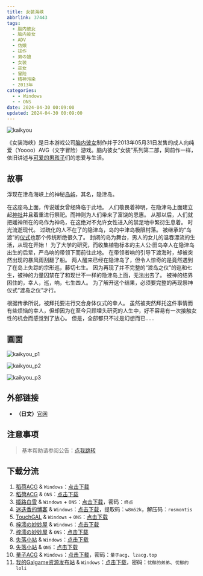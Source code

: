 ```yaml
---
title: 女装海峡
abbrlink: 37443
tags:
  - 脳内彼女
  - 脑内彼女
  - ADV
  - 伪娘
  - 拔作
  - 男の娘
  - 女装
  - 巫女
  - 冒险
  - 精神污染
  - 2013年
categories:
  - - Windows
  - - ONS
date: 2024-04-30 00:09:00
updated: 2024-04-30 00:09:00
---
```


![kaikyou](https://unpkg.com/galgame/img/kaikyou.webp)

《女装海峡》是日本游戏公司[脑内彼女](https://zh.moegirl.org.cn/脑内彼女)制作并于2013年05月31日发售的成人向纯爱（Yoooo）AVG（文字冒险）游戏。脑内彼女“女装”系列第二部，同前作一样，依旧讲述与[可爱的男孩子](https://zh.moegirl.org.cn/伪娘)们的恋爱与生活。

<!-- more -->

## 故事

浮现在津岛海峡上的神秘[岛屿](https://zh.moegirl.org.cn/岛屿)，其名，隐津岛。

在这座岛上面，传说媛女曾经降临于此地。
人们敬畏着神明，在隐津岛上面建立起[神社](https://zh.moegirl.org.cn/神社)并且着重进行祭祀。而神则为人们带来了富饶的恩惠。
从那以后，人们就把媛神所在的岛作为神岛，在这绝对不允许女性进入的禁足地中繁衍生息着。
时光流逝现代。
过疏化的人不在了的隐津岛，岛的中津岛极限村落。
被继承的“岛渡”的[仪式](https://zh.moegirl.org.cn/仪式)也那个传统断绝很久了。
封闭的岛为舞台，男人的女儿的温吞漂流的生活，从现在开始！
为了大学的研究，而收集植物标本的主人公·田岛幸人在隐津岛出生的后辈，严岛响的带领下而前往此地。
在带领者响的引导下渡海时，却被突然出现的暴风雨刮翻了船。
两人醒来已经在隐津岛了，但令人惊奇的是竟然遇到了在岛上失踪的宗形巡，藤切七生。
因为再现了并不完整的“渡岛之仪”的巡和七生，被神的力量囚禁在了和现世不一样的隐津岛上面，无法出去了。
被神的结界困住的，幸人，巡，响，七生四人。
为了解开这个结果，必须要完整的再现祭神仪式“渡岛之仪”才行。

根据传承所说，被拜托要进行交合身体仪式的幸人。
虽然被突然拜托这件事情而有些烦恼的幸人，但却因为在至今只顾埋头研究的人生中，好不容易有一次接触女性的机会而感觉到了放心。
但是，全部都只不过是幻想而已……

## 画面

![kaikyou_p1](https://unpkg.com/galgame/img/kaikyou_p1.webp)

![kaikyou_p2](https://unpkg.com/galgame/img/kaikyou_p2.webp)

![kaikyou_p3](https://unpkg.com/galgame/img/kaikyou_p3.webp)

## 外部链接

- **（日文）**[官网](https://www.noukano.com/kaikyou/)

## 注意事项

> 基本帮助请参阅公告：[点我跳转](/p/announcement/)

## 下载分流

1. [稻荷ACG](https://sakustar.moe/) & `Windows`：[点击下载](https://sakustar.top/art/2581)
2. [稻荷ACG](https://sakustar.moe/) & `ONS`：[点击下载](https://sakustar.top/art/2804)
3. [姬路白雪](https://pan.jlbx.xyz/) & `Windows` + `ONS`：[点击下载](https://pan.jlbx.xyz/?s=%E5%A5%B3%E8%A3%85%E6%B5%B7%E5%B3%A1)，密码：`终点`
4. [迷迭香的博客](https://rosmontis.com/) & `Windows`：[点击下载](https://azure-drive.rosmontis.com/s/Bn0Cq)，提取码：`w8m52k`，解压码：`rosmontis`
5. [TouchGAL](https://www.touchgal.com/) & `Windows` + `ONS`：[点击下载](https://pan.touchgal.net/s/v39uW)
6. [梓澪の妙妙屋](https://zi0.cc/) & `Windows`：[点击下载](https://zi0.cc/d/%60%E3%80%90%E5%90%88%E9%9B%86%E7%B3%BB%E5%88%97%E3%80%91/%E6%B1%89%E5%8C%96galgame%E4%BC%9A%E7%A4%BE%E5%90%88%E9%9B%86/%E6%B1%89%E5%8C%96%E4%BC%9A%E7%A4%BE%E5%90%88%E9%9B%86%E9%83%A8%E5%88%86%20part5/Base%20Unit/%5B130531%5D%5B%E8%84%B3%E5%86%85%E5%BD%BC%E5%A5%B3%5D%20%E5%A5%B3%E8%A3%85%E6%B5%B7%E5%B3%A1.rar?sign=C8R8J3qy-x58-AMy8LSxIAsDy4grxHJkBvp0B6xg8oY=:0)
7. [梓澪の妙妙屋](https://zi0.cc/) & `ONS`：[点击下载](https://zi0.cc/d/%60%E3%80%90%E5%BD%92%20%E6%A1%A3%E3%80%91/%E3%80%90ONS%E5%90%88%E9%9B%86%E3%80%91/%5B%E8%84%B3%E5%86%85%E5%BD%BC%E5%A5%B3%5D%E5%A5%B3%E8%A3%85%E6%B5%B7%E5%B3%A1.7z?sign=hz6auvGZ8mcHsqDwa5uuzgN0cLX4lBOJ_wxXDUOkcN8=:0)
8. [失落小站](https://www.shinnku.com/) & `Windows`：[点击下载](https://www.shinnku.com/api/download/0/win/%E5%A5%B3%E8%A3%85%E6%B5%B7%E5%B3%A1.7z)
9. [失落小站](https://www.shinnku.com/) & `ONS`：[点击下载](https://www.shinnku.com/api/download/0/ons/%E5%A5%B3%E8%A3%85%E6%B5%B7%E5%B3%A1.zip)
10. [量子ACG](https://lzacg.org/) & `Windows`：[点击下载](https://lzacg.org/3535)，密码：`量子acg`、`lzacg.top`
11. [我的Galgame资源发布站](https://www.ttloli.com/) & `Windows`：[点击下载](https://www.ttloli.com/nvzhuanghaixia.html)，密码：`忧郁的弟弟`、`忧郁的loli`
